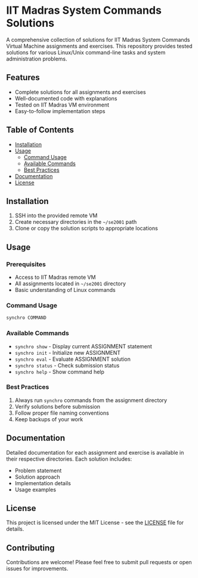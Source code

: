# IIT Madras System Commands Solutions

A comprehensive collection of solutions for IIT Madras System Commands Virtual Machine assignments and exercises. This repository provides tested solutions for various Linux/Unix command-line tasks and system administration problems.

## Features

- Complete solutions for all assignments and exercises
- Well-documented code with explanations
- Tested on IIT Madras VM environment
- Easy-to-follow implementation steps

## Table of Contents

- [Installation](#installation)
- [Usage](#usage)
  - [Command Usage](#command-usage)
  - [Available Commands](#available-commands)
  - [Best Practices](#best-practices)
- [Documentation](#documentation)
- [License](#license)

## Installation

1. SSH into the provided remote VM
2. Create necessary directories in the `~/se2001` path
3. Clone or copy the solution scripts to appropriate locations

## Usage

### Prerequisites

- Access to IIT Madras remote VM
- All assignments located in `~/se2001` directory
- Basic understanding of Linux commands

### Command Usage

```bash
synchro COMMAND
```

### Available Commands

- `synchro show` - Display current ASSIGNMENT statement
- `synchro init` - Initialize new ASSIGNMENT
- `synchro eval` - Evaluate ASSIGNMENT solution
- `synchro status` - Check submission status
- `synchro help` - Show command help

### Best Practices

1. Always run `synchro` commands from the assignment directory
2. Verify solutions before submission
3. Follow proper file naming conventions
4. Keep backups of your work

## Documentation

Detailed documentation for each assignment and exercise is available in their respective directories. Each solution includes:

- Problem statement
- Solution approach
- Implementation details
- Usage examples

## License

This project is licensed under the MIT License - see the [LICENSE](LICENSE) file for details.

## Contributing

Contributions are welcome! Please feel free to submit pull requests or open issues for improvements.
